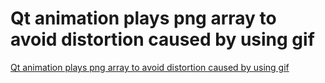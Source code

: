 # Qt animation plays png array to avoid distortion caused by using gif
[Qt animation plays png array to avoid distortion caused by using gif](https://aiwithcloud.com/2022/09/19/qt_animation_plays_png_array_to_avoid_distortion_caused_by_using_gif/)